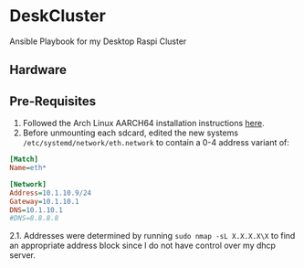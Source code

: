 # DeskCluster
Ansible Playbook for my Desktop Raspi Cluster

## Hardware

## Pre-Requisites

1. Followed the Arch Linux AARCH64 installation instructions [here](https://archlinuxarm.org/platforms/armv8/broadcom/raspberry-pi-4).
2. Before unmounting each sdcard, edited the new systems
  `/etc/systemd/network/eth.network` to contain a 0-4 address variant of:

```ini
[Match]
Name=eth*

[Network]
Address=10.1.10.9/24
Gateway=10.1.10.1
DNS=10.1.10.1
#DNS=8.8.8.8
```

2.1. Addresses were determined by running `sudo nmap -sL X.X.X.X\X`
  to find an appropriate address block since I do not have control over my dhcp server.

